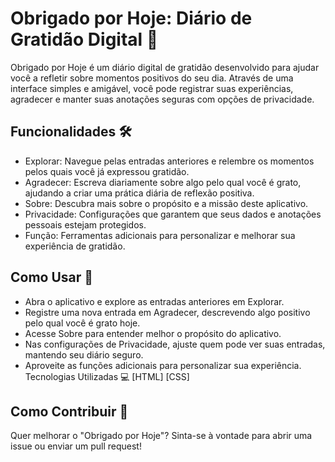 # Obrigado por Hoje: Diário de Gratidão Digital 🌟
Obrigado por Hoje é um diário digital de gratidão desenvolvido para ajudar você a refletir sobre momentos positivos do seu dia. Através de uma interface simples e amigável, você pode registrar suas experiências, agradecer e manter suas anotações seguras com opções de privacidade.

## Funcionalidades 🛠️
- Explorar: Navegue pelas entradas anteriores e relembre os momentos pelos quais você já expressou gratidão.
- Agradecer: Escreva diariamente sobre algo pelo qual você é grato, ajudando a criar uma prática diária de reflexão positiva.
- Sobre: Descubra mais sobre o propósito e a missão deste aplicativo.
- Privacidade: Configurações que garantem que seus dados e anotações pessoais estejam protegidos.
- Função: Ferramentas adicionais para personalizar e melhorar sua experiência de gratidão.
## Como Usar 🚀
- Abra o aplicativo e explore as entradas anteriores em Explorar.
- Registre uma nova entrada em Agradecer, descrevendo algo positivo pelo qual você é grato hoje.
- Acesse Sobre para entender melhor o propósito do aplicativo.
- Nas configurações de Privacidade, ajuste quem pode ver suas entradas, mantendo seu diário seguro.
- Aproveite as funções adicionais para personalizar sua experiência.
Tecnologias Utilizadas 💻
[HTML]
[CSS]
## Como Contribuir 🤝
Quer melhorar o "Obrigado por Hoje"? Sinta-se à vontade para abrir uma issue ou enviar um pull request!
